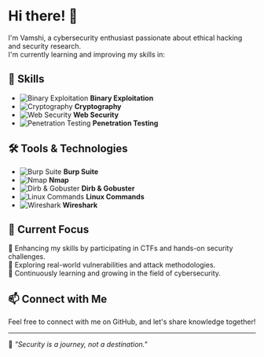 # Hi there! 👋  

I'm Vamshi, a cybersecurity enthusiast passionate about ethical hacking and security research.  
I'm currently learning and improving my skills in:  

## 🚀 Skills  
- ![Binary Exploitation](https://media.giphy.com/media/h408T6Y5GfmXBKW62l/giphy.gif) **Binary Exploitation**  
- ![Cryptography](https://media.giphy.com/media/3o7TKU8RvQuomFfUUU/giphy.gif) **Cryptography**  
- ![Web Security](https://media.giphy.com/media/RJzm826vu7WbJvBtxX/giphy.gif) **Web Security**  
- ![Penetration Testing](https://media.giphy.com/media/26n7b7PjSOZJwVCmY/giphy.gif) **Penetration Testing**  

## 🛠️ Tools & Technologies  
- ![Burp Suite](https://media.giphy.com/media/JIX9t2j0ZTN9S/giphy.gif) **Burp Suite**  
- ![Nmap](https://media.giphy.com/media/l0HlNQ03J5JxX6lva/giphy.gif) **Nmap**  
- ![Dirb & Gobuster](https://media.giphy.com/media/l4FGBj2UR4W4P4GZO/giphy.gif) **Dirb & Gobuster**  
- ![Linux Commands](https://media.giphy.com/media/xT9IgzoKnwFNmISR8I/giphy.gif) **Linux Commands**  
- ![Wireshark](https://media.giphy.com/media/YQitE4YNQNahy/giphy.gif) **Wireshark**  

## 📌 Current Focus  
🔹 Enhancing my skills by participating in CTFs and hands-on security challenges.  
🔹 Exploring real-world vulnerabilities and attack methodologies.  
🔹 Continuously learning and growing in the field of cybersecurity.  

## 📫 Connect with Me  
Feel free to connect with me on GitHub, and let's share knowledge together!  

---

🌱 *"Security is a journey, not a destination."*  
